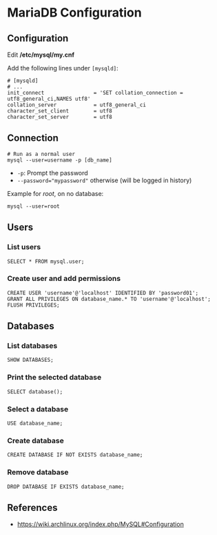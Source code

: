 # MariaDB Configuration

## Configuration

Edit **/etc/mysql/my.cnf**

Add the following lines under `[mysqld]`:

```text
# [mysqld]
# ...
init_connect                = 'SET collation_connection = utf8_general_ci,NAMES utf8'
collation_server            = utf8_general_ci
character_set_client        = utf8
character_set_server        = utf8
```

## Connection

```shell
# Run as a normal user
mysql --user=username -p [db_name]
```

- `-p`: Prompt the password
- `--password="mypassword"` otherwise (will be logged in history)

Example for _root_, on no database:
```terminal
mysql --user=root
```

## Users

### List users

```mysql
SELECT * FROM mysql.user;
```

### Create user and add permissions

```mysql
CREATE USER 'username'@'localhost' IDENTIFIED BY 'password01';
GRANT ALL PRIVILEGES ON database_name.* TO 'username'@'localhost';
FLUSH PRIVILEGES;
```

## Databases

### List databases

```mysql
SHOW DATABASES;
```

### Print the selected database

```mysql
SELECT database();
```

### Select a database

```mysql
USE database_name;
```

### Create database

```mysql
CREATE DATABASE IF NOT EXISTS database_name;
```

### Remove database

```mysql
DROP DATABASE IF EXISTS database_name;
```

## References

- https://wiki.archlinux.org/index.php/MySQL#Configuration

